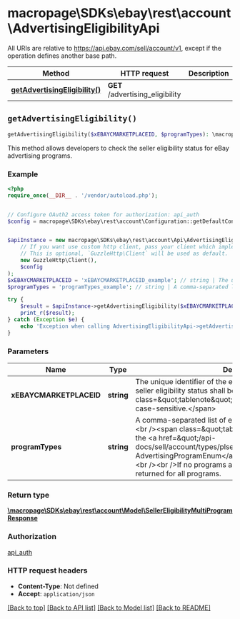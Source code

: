 # macropage\SDKs\ebay\rest\account\AdvertisingEligibilityApi

All URIs are relative to https://api.ebay.com/sell/account/v1, except if the operation defines another base path.

| Method | HTTP request | Description |
| ------------- | ------------- | ------------- |
| [**getAdvertisingEligibility()**](AdvertisingEligibilityApi.md#getAdvertisingEligibility) | **GET** /advertising_eligibility |  |


## `getAdvertisingEligibility()`

```php
getAdvertisingEligibility($xEBAYCMARKETPLACEID, $programTypes): \macropage\SDKs\ebay\rest\account\Model\SellerEligibilityMultiProgramResponse
```



This method allows developers to check the seller eligibility status for eBay advertising programs.

### Example

```php
<?php
require_once(__DIR__ . '/vendor/autoload.php');


// Configure OAuth2 access token for authorization: api_auth
$config = macropage\SDKs\ebay\rest\account\Configuration::getDefaultConfiguration()->setAccessToken('YOUR_ACCESS_TOKEN');


$apiInstance = new macropage\SDKs\ebay\rest\account\Api\AdvertisingEligibilityApi(
    // If you want use custom http client, pass your client which implements `GuzzleHttp\ClientInterface`.
    // This is optional, `GuzzleHttp\Client` will be used as default.
    new GuzzleHttp\Client(),
    $config
);
$xEBAYCMARKETPLACEID = 'xEBAYCMARKETPLACEID_example'; // string | The unique identifier of the eBay marketplace for which the seller eligibility status shall be checked.<br /><br /><span class=\"tablenote\"><b>Note:</b> This value is case-sensitive.</span>
$programTypes = 'programTypes_example'; // string | A comma-separated list of eBay advertising programs.<br /><br /><span class=\"tablenote\"><b>Tip:</b> See the <a href=\"/api-docs/sell/account/types/plser:AdvertisingProgramEnum\"> AdvertisingProgramEnum</a> type for possible values.</span><br /><br />If no programs are specified, the results will be returned for all programs.

try {
    $result = $apiInstance->getAdvertisingEligibility($xEBAYCMARKETPLACEID, $programTypes);
    print_r($result);
} catch (Exception $e) {
    echo 'Exception when calling AdvertisingEligibilityApi->getAdvertisingEligibility: ', $e->getMessage(), PHP_EOL;
}
```

### Parameters

| Name | Type | Description  | Notes |
| ------------- | ------------- | ------------- | ------------- |
| **xEBAYCMARKETPLACEID** | **string**| The unique identifier of the eBay marketplace for which the seller eligibility status shall be checked.&lt;br /&gt;&lt;br /&gt;&lt;span class&#x3D;\&quot;tablenote\&quot;&gt;&lt;b&gt;Note:&lt;/b&gt; This value is case-sensitive.&lt;/span&gt; | |
| **programTypes** | **string**| A comma-separated list of eBay advertising programs.&lt;br /&gt;&lt;br /&gt;&lt;span class&#x3D;\&quot;tablenote\&quot;&gt;&lt;b&gt;Tip:&lt;/b&gt; See the &lt;a href&#x3D;\&quot;/api-docs/sell/account/types/plser:AdvertisingProgramEnum\&quot;&gt; AdvertisingProgramEnum&lt;/a&gt; type for possible values.&lt;/span&gt;&lt;br /&gt;&lt;br /&gt;If no programs are specified, the results will be returned for all programs. | [optional] |

### Return type

[**\macropage\SDKs\ebay\rest\account\Model\SellerEligibilityMultiProgramResponse**](../Model/SellerEligibilityMultiProgramResponse.md)

### Authorization

[api_auth](../../README.md#api_auth)

### HTTP request headers

- **Content-Type**: Not defined
- **Accept**: `application/json`

[[Back to top]](#) [[Back to API list]](../../README.md#endpoints)
[[Back to Model list]](../../README.md#models)
[[Back to README]](../../README.md)
